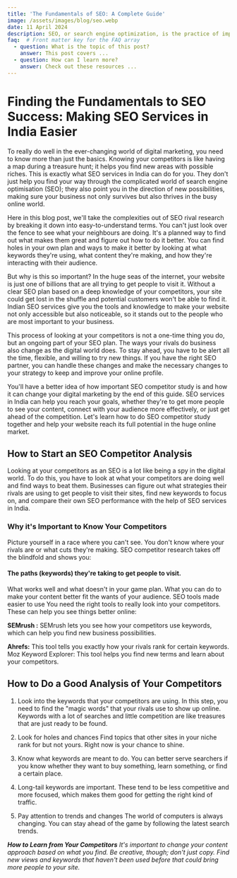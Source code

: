 ```yaml
---
title: 'The Fundamentals of SEO: A Complete Guide'
image: /assets/images/blog/seo.webp
date: 11 April 2024
description: SEO, or search engine optimization, is the practice of improving your website's ranking. There are a number of fundamental aspects to SEO
faq:  # Front matter key for the FAQ array
  - question: What is the topic of this post?
    answer: This post covers ...
  - question: How can I learn more?
    answer: Check out these resources ...
---
```


# Finding the Fundamentals to SEO Success: Making SEO Services in India Easier

To really do well in the ever-changing world of digital marketing, you need to know more than just the basics. Knowing your competitors is like having a map during a treasure hunt; it helps you find new areas with possible riches. This is exactly what SEO services in India can do for you. They don't just help you find your way through the complicated world of search engine optimisation (SEO); they also point you in the direction of new possibilities, making sure your business not only survives but also thrives in the busy online world.

Here in this blog post, we'll take the complexities out of SEO rival research by breaking it down into easy-to-understand terms. You can't just look over the fence to see what your neighbours are doing. It's a planned way to find out what makes them great and figure out how to do it better. You can find holes in your own plan and ways to make it better by looking at what keywords they're using, what content they're making, and how they're interacting with their audience.

But why is this so important? In the huge seas of the internet, your website is just one of billions that are all trying to get people to visit it. Without a clear SEO plan based on a deep knowledge of your competitors, your site could get lost in the shuffle and potential customers won't be able to find it. Indian SEO services give you the tools and knowledge to make your website not only accessible but also noticeable, so it stands out to the people who are most important to your business.

This process of looking at your competitors is not a one-time thing you do, but an ongoing part of your SEO plan. The ways your rivals do business also change as the digital world does. To stay ahead, you have to be alert all the time, flexible, and willing to try new things. If you have the right SEO partner, you can handle these changes and make the necessary changes to your strategy to keep and improve your online profile.

You'll have a better idea of how important SEO competitor study is and how it can change your digital marketing by the end of this guide. SEO services in India can help you reach your goals, whether they're to get more people to see your content, connect with your audience more effectively, or just get ahead of the competition. Let's learn how to do SEO competitor study together and help your website reach its full potential in the huge online market.


## How to Start an SEO Competitor Analysis

Looking at your competitors as an SEO is a lot like being a spy in the digital world. To do this, you have to look at what your competitors are doing well and find ways to beat them. Businesses can figure out what strategies their rivals are using to get people to visit their sites, find new keywords to focus on, and compare their own SEO performance with the help of SEO services in India.

### Why it's Important to Know Your Competitors

Picture yourself in a race where you can't see. You don't know where your rivals are or what cuts they're making. SEO competitor research takes off the blindfold and shows you:

#### The paths (keywords) they're taking to get people to visit.

What works well and what doesn't in your game plan.
What you can do to make your content better fit the wants of your audience.
SEO tools made easier to use
You need the right tools to really look into your competitors. These can help you see things better online:

**SEMrush :** SEMrush lets you see how your competitors use keywords, which can help you find new business possibilities.

**Ahrefs:** This tool tells you exactly how your rivals rank for certain keywords.
Moz Keyword Explorer: This tool helps you find new terms and learn about your competitors.

## How to Do a Good Analysis of Your Competitors
1. Look into the keywords that your competitors are using.
In this step, you need to find the "magic words" that your rivals use to show up online. Keywords with a lot of searches and little competition are like treasures that are just ready to be found.

2. Look for holes and chances
Find topics that other sites in your niche rank for but not yours. Right now is your chance to shine.

3. Know what keywords are meant to do.
You can better serve searchers if you know whether they want to buy something, learn something, or find a certain place.

4. Long-tail keywords are important.
These tend to be less competitive and more focused, which makes them good for getting the right kind of traffic.

5. Pay attention to trends and changes
The world of computers is always changing. You can stay ahead of the game by following the latest search trends.

_**How to Learn from Your Competitors**
It's important to change your content approach based on what you find. Be creative, though; don't just copy. Find new views and keywords that haven't been used before that could bring more people to your site._
